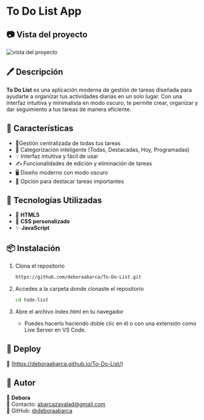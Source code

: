 #  To Do List App
## 📷 Vista del proyecto

![vista del proyecto](./readme%20todolist%20.gif)

## 🖊️ Descripción 

**To Do List** es una aplicación moderna de gestión de tareas diseñada para ayudarte a organizar tus actividades diarias en un solo lugar. Con una interfaz intuitiva y minimalista en modo oscuro, te permite crear, organizar y dar seguimiento a tus tareas de manera eficiente.

## 🌟 Características
-   📘Gestión centralizada de todas tus tareas
- 🧠 Categorización inteligente (Todas, Destacadas, Hoy, Programadas)
- 💡 Interfaz intuitiva y fácil de usar
- ✍️ Funcionalidades de edición y eliminación de tareas
- 🖥️ Diseño moderno con modo oscuro
- 🌟 Opción para destacar tareas importantes

## 🔧 Tecnologías Utilizadas
-  📝 **HTML5**
- 🎨  **CSS personalizado**
- ✨ **JavaScript**

## 📦 Instalación
1. Clona el repositorio  
   ```bash
   https://github.com/deboraabarca/To-Do-List.git
   
1. Accedes a la carpeta donde clonaste el repositorio

   ```bash
   cd todo-list

   
1. Abre el archivo index.html en tu navegador

    - Puedes hacerlo haciendo doble clic en él o con una extensión como Live Server en VS Code.

     
## 🚀 Deploy  
🔗 [https://deboraabarca.github.io/To-Do-List/)

## 📝 Autor  
👤 **Debora**  
📧 Contacto: [abarcazavalad@gmail.com](mailto:tu-email@example.com)  
🐙 GitHub: [@deboraabarca](https://github.com/tu-usuario)  


  
